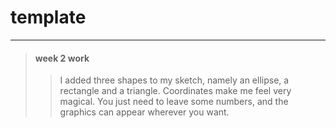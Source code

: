 # template

---
> #### week 2 work
>> I added three shapes to my sketch, namely an ellipse, a rectangle and a triangle.
>> Coordinates make me feel very magical. You just need to leave some numbers, and the graphics can appear wherever you want. 

